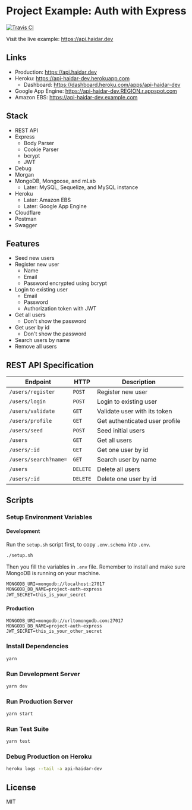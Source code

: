 # Project Example: Auth with Express

[![Travis CI](https://travis-ci.org/mhaidarh/project-auth-express.svg?branch=master)](https://travis-ci.org/github/mhaidarh/project-auth-express)

Visit the live example: https://api.haidar.dev

## Links

- Production: https://api.haidar.dev
- Heroku: https://api-haidar-dev.herokuapp.com
  - Dashboard: https://dashboard.heroku.com/apps/api-haidar-dev
- Google App Engine: https://api-haidar-dev.REGION.r.appspot.com
- Amazon EBS: https://api-haidar-dev.example.com

## Stack

- REST API
- Express
  - Body Parser
  - Cookie Parser
  - bcrypt
  - JWT
- Debug
- Morgan
- MongoDB, Mongoose, and mLab
  - Later: MySQL, Sequelize, and MySQL instance
- Heroku
  - Later: Amazon EBS
  - Later: Google App Engine
- Cloudflare
- Postman
- Swagger

## Features

- Seed new users
- Register new user
  - Name
  - Email
  - Password encrypted using bcrypt
- Login to existing user
  - Email
  - Password
  - Authorization token with JWT
- Get all users
  - Don't show the password
- Get user by id
  - Don't show the password
- Search users by name
- Remove all users

## REST API Specification

| Endpoint              | HTTP     | Description                    |
| --------------------- | -------- | ------------------------------ |
| `/users/register`     | `POST`   | Register new user              |
| `/users/login`        | `POST`   | Login to existing user         |
| `/users/validate`     | `GET`    | Validate user with its token   |
| `/users/profile`      | `GET`    | Get authenticated user profile |
| `/users/seed`         | `POST`   | Seed initial users             |
| `/users`              | `GET`    | Get all users                  |
| `/users/:id`          | `GET`    | Get one user by id             |
| `/users/search?name=` | `GET`    | Search user by name            |
| `/users`              | `DELETE` | Delete all users               |
| `/users/:id`          | `DELETE` | Delete one user by id          |

## Scripts

### Setup Environment Variables

#### Development

Run the `setup.sh` script first, to copy `.env.schema` into `.env`.

```sh
./setup.sh
```

Then you fill the variables in `.env` file.
Remember to install and make sure MongoDB is running on your machine.

```txt
MONGODB_URI=mongodb://localhost:27017
MONGODB_DB_NAME=project-auth-express
JWT_SECRET=this_is_your_secret
```

#### Production

```
MONGODB_URI=mongodb://urltomongodb.com:27017
MONGODB_DB_NAME=project-auth-express
JWT_SECRET=this_is_your_other_secret
```

### Install Dependencies

```sh
yarn
```

### Run Development Server

```sh
yarn dev
```

### Run Production Server

```sh
yarn start
```

### Run Test Suite

```sh
yarn test
```

### Debug Production on Heroku

```sh
heroku logs --tail -a api-haidar-dev
```

## License

MIT
